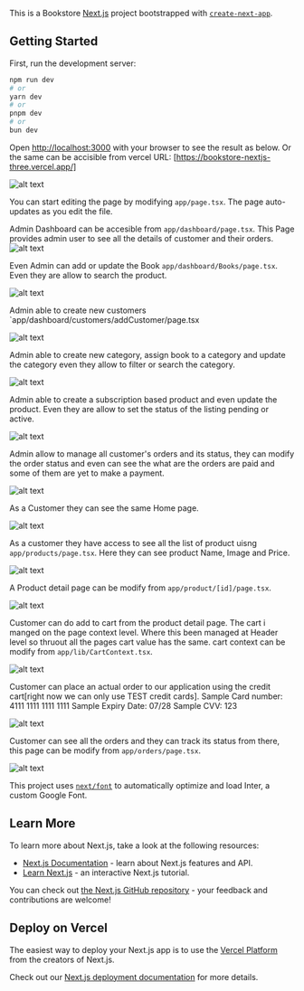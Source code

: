 This is a Bookstore [Next.js](https://nextjs.org/) project bootstrapped with [`create-next-app`](https://github.com/vercel/next.js/tree/canary/packages/create-next-app).

## Getting Started

First, run the development server:

```bash
npm run dev
# or
yarn dev
# or
pnpm dev
# or
bun dev
```

Open [http://localhost:3000](http://localhost:3000) with your browser to see the result as below.
Or the same can be accisible from vercel URL: [https://bookstore-nextjs-three.vercel.app/]

![alt text](image.png)

You can start editing the page by modifying `app/page.tsx`. The page auto-updates as you edit the file.

Admin Dashboard can be accesible from `app/dashboard/page.tsx`.
This Page provides admin user to see all the details of customer and their orders.
![alt text](image-1.png)

Even Admin can add or update the Book `app/dashboard/Books/page.tsx`.
Even they are allow to search the product.

![alt text](image-2.png)

Admin able to create new customers `app/dashboard/customers/addCustomer/page.tsx

![alt text](image-3.png)

Admin able to create new category, assign book to a category and update the category even they allow to filter or search the category.

![alt text](image-4.png)

Admin able to create a subscription based product and even update the product. Even they are allow to set the status of the listing pending or active.

![alt text](image-5.png)

Admin allow to manage all customer's orders and its status, they can modify the order status and even can see the what are the orders are paid and some of them are yet to make a payment.

![alt text](image-6.png)

As a Customer they can see the same Home page.

![alt text](image-1.png)

As a customer they have access to see all the list of product uisng `app/products/page.tsx`.
Here they can see product Name, Image and Price.

![alt text](image-7.png)

A Product detail page can be modify from `app/product/[id]/page.tsx`.

![alt text](image-8.png)

Customer can do add to cart from the product detail page. The cart i manged on the page context level. Where this been managed at Header level so thruout all the pages cart value has the same. cart context can be modify from `app/lib/CartContext.tsx`.

![alt text](image-10.png)

Customer can place an actual order to our application using the credit cart[right now we can only use TEST credit cards].
Sample Card number: 4111 1111 1111 1111
Sample Expiry Date: 07/28
Sample CVV: 123

![alt text](image-11.png)

Customer can see all the orders and they can track its status from there, this page can be modify from `app/orders/page.tsx`.

![alt text](image-9.png)

This project uses [`next/font`](https://nextjs.org/docs/basic-features/font-optimization) to automatically optimize and load Inter, a custom Google Font.

## Learn More

To learn more about Next.js, take a look at the following resources:

- [Next.js Documentation](https://nextjs.org/docs) - learn about Next.js features and API.
- [Learn Next.js](https://nextjs.org/learn) - an interactive Next.js tutorial.

You can check out [the Next.js GitHub repository](https://github.com/vercel/next.js/) - your feedback and contributions are welcome!

## Deploy on Vercel

The easiest way to deploy your Next.js app is to use the [Vercel Platform](https://vercel.com/new?utm_medium=default-template&filter=next.js&utm_source=create-next-app&utm_campaign=create-next-app-readme) from the creators of Next.js.

Check out our [Next.js deployment documentation](https://nextjs.org/docs/deployment) for more details.